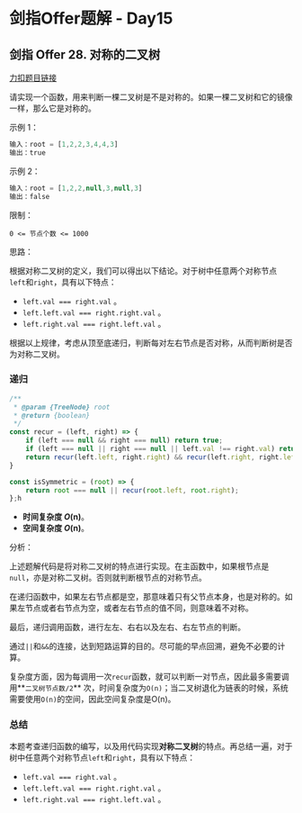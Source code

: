 # **剑指Offer题解 - Day15**

## **剑指 Offer 28. 对称的二叉树**

[力扣题目链接](https://leetcode-cn.com/leetbook/read/illustration-of-algorithm/5d412v/)

请实现一个函数，用来判断一棵二叉树是不是对称的。如果一棵二叉树和它的镜像一样，那么它是对称的。

示例 1：

```jsx
输入：root = [1,2,2,3,4,4,3]
输出：true
```

示例 2：

```jsx
输入：root = [1,2,2,null,3,null,3]
输出：false
```

限制：

`0 <= 节点个数 <= 1000`

思路：

根据对称二叉树的定义，我们可以得出以下结论。对于树中任意两个对称节点`left`和`right`，具有以下特点：

- `left.val === right.val` 。
- `left.left.val === right.right.val` 。
- `left.right.val === right.left.val` 。

根据以上规律，考虑从顶至底递归，判断每对左右节点是否对称，从而判断树是否为对称二叉树。

### 递归

```jsx
/**
 * @param {TreeNode} root
 * @return {boolean}
 */
const recur = (left, right) => {
    if (left === null && right === null) return true;
    if (left === null || right === null || left.val !== right.val) return false;
    return recur(left.left, right.right) && recur(left.right, right.left)
}

const isSymmetric = (root) => {
    return root === null || recur(root.left, root.right);
};h
```

- **时间复杂度 *O*(n)**。
- **空间复杂度 *O*(n)**。

分析：

上述题解代码是将对称二叉树的特点进行实现。在主函数中，如果根节点是`null`，亦是对称二叉树。否则就判断根节点的对称节点。

在递归函数中，如果左右节点都是空，那意味着只有父节点本身，也是对称的。如果左节点或者右节点为空，或者左右节点的值不同，则意味着不对称。

最后，递归调用函数，进行左左、右右以及左右、右左节点的判断。

通过`||`和`&&`的连接，达到短路运算的目的。尽可能的早点回溯，避免不必要的计算。

复杂度方面，因为每调用一次`recur`函数，就可以判断一对节点，因此最多需要调用**`二叉树节点数/2`** 次，时间复杂度为`O(n)`；当二叉树退化为链表的时候，系统需要使用`O(n)`的空间，因此空间复杂度是O(n)。

### 总结

本题考查递归函数的编写，以及用代码实现**对称二叉树**的特点。再总结一遍，对于树中任意两个对称节点`left`和`right`，具有以下特点：

- `left.val === right.val` 。
- `left.left.val === right.right.val` 。
- `left.right.val === right.left.val` 。